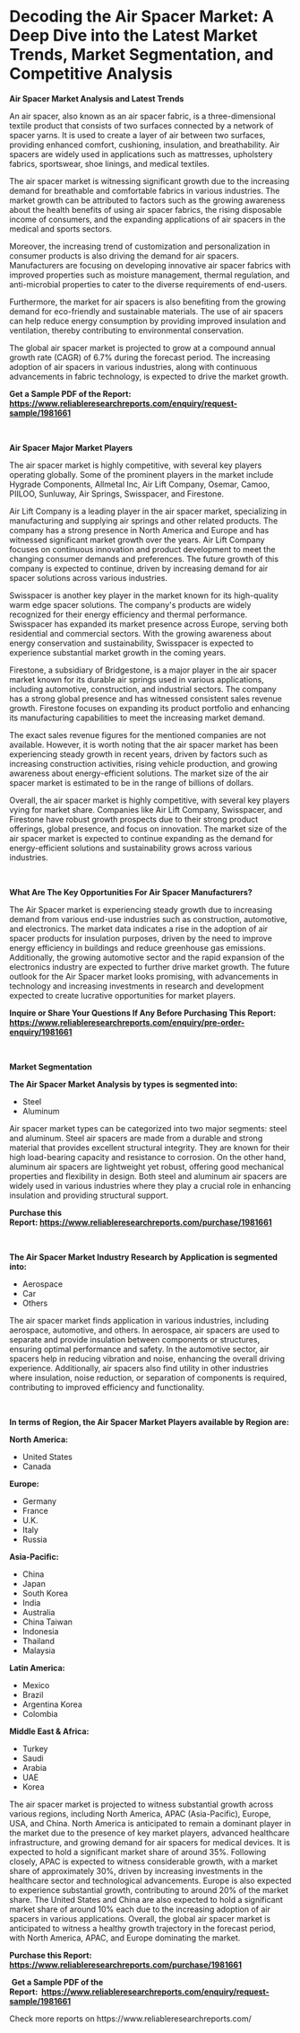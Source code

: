 <p><h1>Decoding the Air Spacer Market: A Deep Dive into the Latest Market Trends, Market Segmentation, and Competitive Analysis</h1></p><p><strong>Air Spacer Market Analysis and Latest Trends</strong></p>
<p><p>An air spacer, also known as an air spacer fabric, is a three-dimensional textile product that consists of two surfaces connected by a network of spacer yarns. It is used to create a layer of air between two surfaces, providing enhanced comfort, cushioning, insulation, and breathability. Air spacers are widely used in applications such as mattresses, upholstery fabrics, sportswear, shoe linings, and medical textiles.</p><p>The air spacer market is witnessing significant growth due to the increasing demand for breathable and comfortable fabrics in various industries. The market growth can be attributed to factors such as the growing awareness about the health benefits of using air spacer fabrics, the rising disposable income of consumers, and the expanding applications of air spacers in the medical and sports sectors.</p><p>Moreover, the increasing trend of customization and personalization in consumer products is also driving the demand for air spacers. Manufacturers are focusing on developing innovative air spacer fabrics with improved properties such as moisture management, thermal regulation, and anti-microbial properties to cater to the diverse requirements of end-users.</p><p>Furthermore, the market for air spacers is also benefiting from the growing demand for eco-friendly and sustainable materials. The use of air spacers can help reduce energy consumption by providing improved insulation and ventilation, thereby contributing to environmental conservation.</p><p>The global air spacer market is projected to grow at a compound annual growth rate (CAGR) of 6.7% during the forecast period. The increasing adoption of air spacers in various industries, along with continuous advancements in fabric technology, is expected to drive the market growth.</p></p>
<p><strong>Get a Sample PDF of the Report:&nbsp; <a href="https://www.reliableresearchreports.com/enquiry/request-sample/1981661">https://www.reliableresearchreports.com/enquiry/request-sample/1981661</a></strong></p>
<p>&nbsp;</p>
<p><strong>Air Spacer Major Market Players</strong></p>
<p><p>The air spacer market is highly competitive, with several key players operating globally. Some of the prominent players in the market include Hygrade Components, Allmetal Inc, Air Lift Company, Osemar, Camoo, PIILOO, Sunluway, Air Springs, Swisspacer, and Firestone. </p><p>Air Lift Company is a leading player in the air spacer market, specializing in manufacturing and supplying air springs and other related products. The company has a strong presence in North America and Europe and has witnessed significant market growth over the years. Air Lift Company focuses on continuous innovation and product development to meet the changing consumer demands and preferences. The future growth of this company is expected to continue, driven by increasing demand for air spacer solutions across various industries.</p><p>Swisspacer is another key player in the market known for its high-quality warm edge spacer solutions. The company's products are widely recognized for their energy efficiency and thermal performance. Swisspacer has expanded its market presence across Europe, serving both residential and commercial sectors. With the growing awareness about energy conservation and sustainability, Swisspacer is expected to experience substantial market growth in the coming years.</p><p>Firestone, a subsidiary of Bridgestone, is a major player in the air spacer market known for its durable air springs used in various applications, including automotive, construction, and industrial sectors. The company has a strong global presence and has witnessed consistent sales revenue growth. Firestone focuses on expanding its product portfolio and enhancing its manufacturing capabilities to meet the increasing market demand.</p><p>The exact sales revenue figures for the mentioned companies are not available. However, it is worth noting that the air spacer market has been experiencing steady growth in recent years, driven by factors such as increasing construction activities, rising vehicle production, and growing awareness about energy-efficient solutions. The market size of the air spacer market is estimated to be in the range of billions of dollars.</p><p>Overall, the air spacer market is highly competitive, with several key players vying for market share. Companies like Air Lift Company, Swisspacer, and Firestone have robust growth prospects due to their strong product offerings, global presence, and focus on innovation. The market size of the air spacer market is expected to continue expanding as the demand for energy-efficient solutions and sustainability grows across various industries.</p></p>
<p>&nbsp;</p>
<p><strong>What Are The Key Opportunities For Air Spacer Manufacturers?</strong></p>
<p><p>The Air Spacer market is experiencing steady growth due to increasing demand from various end-use industries such as construction, automotive, and electronics. The market data indicates a rise in the adoption of air spacer products for insulation purposes, driven by the need to improve energy efficiency in buildings and reduce greenhouse gas emissions. Additionally, the growing automotive sector and the rapid expansion of the electronics industry are expected to further drive market growth. The future outlook for the Air Spacer market looks promising, with advancements in technology and increasing investments in research and development expected to create lucrative opportunities for market players.</p></p>
<p><strong>Inquire or Share Your Questions If Any Before Purchasing This Report: <a href="https://www.reliableresearchreports.com/enquiry/pre-order-enquiry/1981661">https://www.reliableresearchreports.com/enquiry/pre-order-enquiry/1981661</a></strong></p>
<p>&nbsp;</p>
<p><strong>Market Segmentation</strong></p>
<p><strong>The Air Spacer Market Analysis by types is segmented into:</strong></p>
<p><ul><li>Steel</li><li>Aluminum</li></ul></p>
<p><p>Air spacer market types can be categorized into two major segments: steel and aluminum. Steel air spacers are made from a durable and strong material that provides excellent structural integrity. They are known for their high load-bearing capacity and resistance to corrosion. On the other hand, aluminum air spacers are lightweight yet robust, offering good mechanical properties and flexibility in design. Both steel and aluminum air spacers are widely used in various industries where they play a crucial role in enhancing insulation and providing structural support.</p></p>
<p><strong>Purchase this Report:&nbsp;<a href="https://www.reliableresearchreports.com/purchase/1981661">https://www.reliableresearchreports.com/purchase/1981661</a></strong></p>
<p>&nbsp;</p>
<p><strong>The Air Spacer Market Industry Research by Application is segmented into:</strong></p>
<p><ul><li>Aerospace</li><li>Car</li><li>Others</li></ul></p>
<p><p>The air spacer market finds application in various industries, including aerospace, automotive, and others. In aerospace, air spacers are used to separate and provide insulation between components or structures, ensuring optimal performance and safety. In the automotive sector, air spacers help in reducing vibration and noise, enhancing the overall driving experience. Additionally, air spacers also find utility in other industries where insulation, noise reduction, or separation of components is required, contributing to improved efficiency and functionality.</p></p>
<p>&nbsp;</p>
<p><strong>In terms of Region, the Air Spacer Market Players available by Region are:</strong></p>
<p>
    <p> <strong> North America: </strong>
        <ul>
            <li>United States</li>
            <li>Canada</li>
        </ul>
        </p> 
    <p> <strong> Europe: </strong>
        <ul>
            <li>Germany</li>
            <li>France</li>
            <li>U.K.</li>
            <li>Italy</li>
            <li>Russia</li>
        </ul>
        </p> 
    <p> <strong> Asia-Pacific: </strong>
        <ul>
            <li>China</li>
            <li>Japan</li>
            <li>South Korea</li>
            <li>India</li>
            <li>Australia</li>
            <li>China Taiwan</li>
            <li>Indonesia</li>
            <li>Thailand</li>
            <li>Malaysia</li>
        </ul>
        </p> 
    <p> <strong> Latin America: </strong>
        <ul>
            <li>Mexico</li>
            <li>Brazil</li>
            <li>Argentina Korea</li>
            <li>Colombia</li>
        </ul>
        </p> 
    <p> <strong> Middle East & Africa: </strong>
        <ul>
            <li>Turkey</li>
            <li>Saudi</li>
            <li>Arabia</li>
            <li>UAE</li>
            <li>Korea</li>
        </ul>
    </p>
    </p>
<p><p>The air spacer market is projected to witness substantial growth across various regions, including North America, APAC (Asia-Pacific), Europe, USA, and China. North America is anticipated to remain a dominant player in the market due to the presence of key market players, advanced healthcare infrastructure, and growing demand for air spacers for medical devices. It is expected to hold a significant market share of around 35%. Following closely, APAC is expected to witness considerable growth, with a market share of approximately 30%, driven by increasing investments in the healthcare sector and technological advancements. Europe is also expected to experience substantial growth, contributing to around 20% of the market share. The United States and China are also expected to hold a significant market share of around 10% each due to the increasing adoption of air spacers in various applications. Overall, the global air spacer market is anticipated to witness a healthy growth trajectory in the forecast period, with North America, APAC, and Europe dominating the market.</p></p>
<p><strong>Purchase this Report: <a href="https://www.reliableresearchreports.com/purchase/1981661">https://www.reliableresearchreports.com/purchase/1981661</a></strong></p>
<p>&nbsp;<strong>Get a Sample PDF of the Report:&nbsp;&nbsp;<a href="https://www.reliableresearchreports.com/enquiry/request-sample/1981661">https://www.reliableresearchreports.com/enquiry/request-sample/1981661</a></strong></p>
<p><strong></strong></p>
<p>Check more reports on https://www.reliableresearchreports.com/</p>